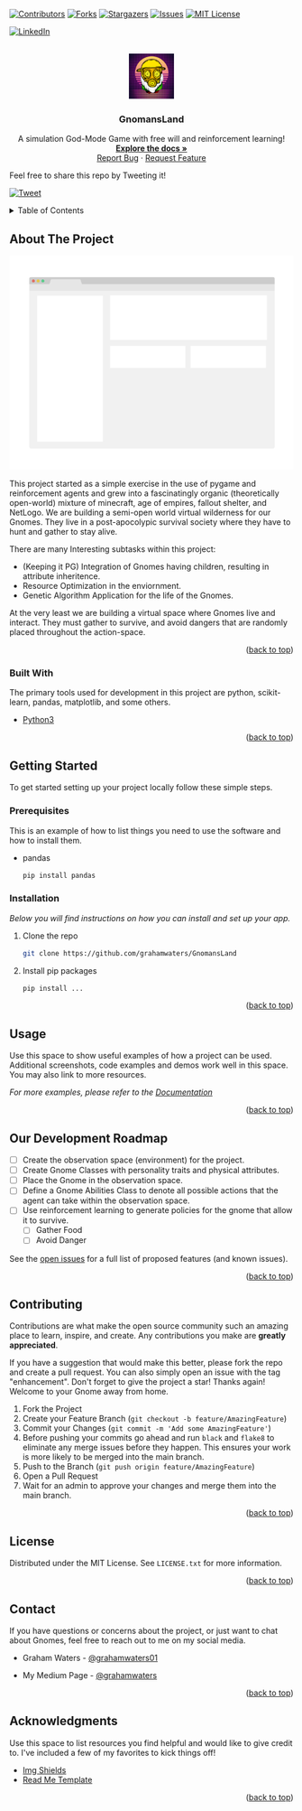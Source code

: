 <div id="top"></div>
<!--
*** Thanks for checking out the GnomansLand. If you have a suggestion
*** that would make this better, please fork the repo and create a pull request
*** or simply open an issue with the tag "enhancement".
*** Don't forget to give the project a star!
*** Thanks again! Now go create something AMAZING! :D
-->



<!-- PROJECT SHIELDS -->
<!--
*** I'm using markdown "reference style" links for readability.
*** Reference links are enclosed in brackets [ ] instead of parentheses ( ).
*** See the bottom of this document for the declaration of the reference variables
*** for contributors-url, forks-url, etc. This is an optional, concise syntax you may use.
*** https://www.markdownguide.org/basic-syntax/#reference-style-links
-->

[![Contributors][contributors-shield]][contributors-url]
[![Forks][forks-shield]][forks-url]
[![Stargazers][stars-shield]][stars-url]
[![Issues][issues-shield]][issues-url]
[![MIT License][license-shield]][license-url]

[![LinkedIn][linkedin-shield]][linkedin-url]



<!-- PROJECT LOGO -->
<br />
<div align="center">
  <a href="https://github.com/grahamwaters/GnomansLand">
    <img src="images/logo.png" alt="Logo" width="80" height="80">
  </a>

  <h3 align="center">GnomansLand</h3>

  <p align="center">
    A simulation God-Mode Game with free will and reinforcement learning!
    <br />
    <a href="https://github.com/grahamwaters/GnomansLand"><strong>Explore the docs »</strong></a>
    <br />
    <a href="https://github.com/grahamwaters/GnomansLand/issues">Report Bug</a>
    ·
    <a href="https://github.com/grahamwaters/GnomansLand/issues">Request Feature</a>
  </p>
</div>

Feel free to share this repo by Tweeting it!

[![Tweet](https://img.shields.io/twitter/url/http/shields.io.svg?style=social)](https://twitter.com/intent/tweet?text=Get%20over%20170%20free%20design%20blocks%20based%20on%20Bootstrap%204&url=https://froala.com/design-blocks&via=froala&hashtags=bootstrap,design,templates,blocks,developers)

<!-- TABLE OF CONTENTS -->
<details>
  <summary>Table of Contents</summary>
  <ol>
    <li>
      <a href="#about-the-project">About the project</a>
      <ul>
        <li><a href="#built-with">Built With</a></li>
      </ul>
    </li>
    <li>
      <a href="#getting-started">Getting Started</a>
      <ul>
        <li><a href="#prerequisites">Prerequisites</a></li>
        <li><a href="#installation">Installation</a></li>
      </ul>
    </li>
    <li><a href="#usage">Usage</a></li>
    <li><a href="#roadmap">Roadmap</a></li>
    <li><a href="#contributing">Contributing</a></li>
    <li><a href="#license">License</a></li>
    <li><a href="#contact">Contact</a></li>
    <li><a href="#acknowledgments">Acknowledgments</a></li>
  </ol>
</details>



<!-- ABOUT THE PROJECT -->
## About The Project

[![Product Name Screen Shot][product-screenshot]](https://example.com)

This project started as a simple exercise in the use of pygame and reinforcement agents and grew into a fascinatingly organic (theoretically open-world) mixture of minecraft, age of empires, fallout shelter, and NetLogo. We are building a semi-open world virtual wilderness for our Gnomes. They live in a post-apocolypic survival society where they have to hunt and gather to stay alive.

There are many Interesting subtasks within this project:
* (Keeping it PG) Integration of Gnomes having children, resulting in attribute inheritence.
* Resource Optimization in the enviornment.
* Genetic Algorithm Application for the life of the Gnomes.

At the very least we are building a virtual space where Gnomes live and interact. They must gather to survive, and avoid dangers that are randomly placed throughout the action-space.



<p align="right">(<a href="#top">back to top</a>)</p>



### Built With

The primary tools used for development in this project are python, scikit-learn, pandas, matplotlib, and some others.

* [Python3](https://www.python.org/download/releases/3.0/)

<p align="right">(<a href="#top">back to top</a>)</p>



<!-- GETTING STARTED -->
## Getting Started

To get started setting up your project locally follow these simple steps.

### Prerequisites

This is an example of how to list things you need to use the software and how to install them.
* pandas
  ```sh
  pip install pandas
  ```

### Installation

_Below you will find instructions on how you can install and set up your app._

1. Clone the repo
   ```sh
   git clone https://github.com/grahamwaters/GnomansLand
   ```
2. Install pip packages
   ```sh
   pip install ...
   ```



<p align="right">(<a href="#top">back to top</a>)</p>



<!-- USAGE EXAMPLES -->
## Usage

Use this space to show useful examples of how a project can be used. Additional screenshots, code examples and demos work well in this space. You may also link to more resources.

_For more examples, please refer to the [Documentation](https://example.com)_

<p align="right">(<a href="#top">back to top</a>)</p>



<!-- ROADMAP -->
## Our Development Roadmap

- [ ] Create the observation space (environment) for the project.
- [ ] Create Gnome Classes with personality traits and physical attributes.
- [ ] Place the Gnome in the observation space.
- [ ] Define a Gnome Abilities Class to denote all possible actions that the agent can take within the observation space.
- [ ] Use reinforcement learning to generate policies for the gnome that allow it to survive.
    - [ ] Gather Food
    - [ ] Avoid Danger

See the [open issues](https://github.com/grahamwaters/GnomansLand/issues) for a full list of proposed features (and known issues).

<p align="right">(<a href="#top">back to top</a>)</p>



<!-- CONTRIBUTING -->
## Contributing

Contributions are what make the open source community such an amazing place to learn, inspire, and create. Any contributions you make are **greatly appreciated**.

If you have a suggestion that would make this better, please fork the repo and create a pull request. You can also simply open an issue with the tag "enhancement".
Don't forget to give the project a star! Thanks again! Welcome to your Gnome away from home.

1. Fork the Project
2. Create your Feature Branch (`git checkout -b feature/AmazingFeature`)
3. Commit your Changes (`git commit -m 'Add some AmazingFeature'`)
4. Before pushing your commits go ahead and run `black` and `flake8` to eliminate any merge issues before they happen. This ensures your work is more likely to be merged into the main branch.
5. Push to the Branch (`git push origin feature/AmazingFeature`)
6. Open a Pull Request
7. Wait for an admin to approve your changes and merge them into the main branch.

<p align="right">(<a href="#top">back to top</a>)</p>



<!-- LICENSE -->
## License

Distributed under the MIT License. See `LICENSE.txt` for more information.

<p align="right">(<a href="#top">back to top</a>)</p>



<!-- CONTACT -->
## Contact
If you have questions or concerns about the project, or just want to chat about Gnomes, feel free to reach out to me on my social media.

* Graham Waters - [@grahamwaters01](https://www.linkedin.com/in/grahamwaters01/)

* My Medium Page - [@grahamwaters]([https://grahamwaters.medium.com/)


<p align="right">(<a href="#top">back to top</a>)</p>



<!-- ACKNOWLEDGMENTS -->
## Acknowledgments

Use this space to list resources you find helpful and would like to give credit to. I've included a few of my favorites to kick things off!


* [Img Shields](https://shields.io)
* [Read Me Template](https://github.com/othneildrew/Best-README-Template)

<p align="right">(<a href="#top">back to top</a>)</p>



<!-- MARKDOWN LINKS & IMAGES -->
<!-- https://www.markdownguide.org/basic-syntax/#reference-style-links -->
[contributors-shield]: https://img.shields.io/github/contributors/grahamwaters/GnomansLand.svg?style=for-the-badge
[contributors-url]: https://github.com/grahamwaters/GnomansLand/graphs/contributors
[forks-shield]: https://img.shields.io/github/forks/grahamwaters/GnomansLand.svg?style=for-the-badge
[forks-url]: https://github.com/grahamwaters/GnomansLand/network/members
[stars-shield]: https://img.shields.io/github/stars/grahamwaters/GnomansLand.svg?style=for-the-badge
[stars-url]: https://github.com/grahamwaters/GnomansLand/stargazers
[issues-shield]: https://img.shields.io/github/issues/grahamwaters/GnomansLand.svg?style=for-the-badge
[issues-url]: https://github.com/grahamwaters/GnomansLand/issues
[license-shield]: https://img.shields.io/github/license/grahamwaters/GnomansLand.svg?style=for-the-badge
[license-url]: https://github.com/grahamwaters/GnomansLand/blob/master/LICENSE.txt
[linkedin-shield]: https://img.shields.io/badge/-LinkedIn-black.svg?style=for-the-badge&logo=linkedin&colorB=555

[linkedin-url]: https://linkedin.com/in/grahamwaters01
[product-screenshot]: images/screenshot.png
